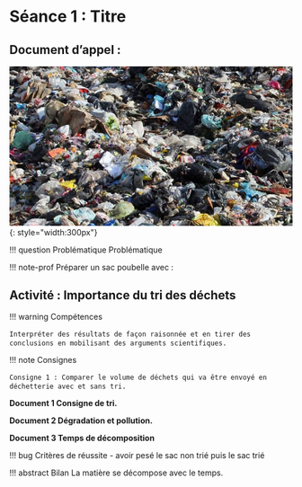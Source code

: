 # Séance 1 : Titre

## Document d’appel :

![Photo d'un document](Pictures/decharge.png){: style="width:300px"}


!!! question Problématique
    Problématique

!!! note-prof
    Préparer un sac poubelle avec :



<div style="page-break-after: always;"></div>

<div markdown class="printme">

## Activité : Importance du tri des déchets

!!! warning Compétences

    Interpréter des résultats de façon raisonnée et en tirer des conclusions en mobilisant des arguments scientifiques.

!!! note Consignes

    Consigne 1 : Comparer le volume de déchets qui va être envoyé en déchetterie avec et sans tri.
    




**Document 1 Consigne de tri.**




**Document 2 Dégradation et pollution.**




**Document 3 Temps de décomposition**



!!! bug Critères de réussite
    - avoir pesé le sac non trié puis le sac trié


</div>

<div style="page-break-after: always;"></div>

!!! abstract Bilan
    La matière se décompose avec le temps.


